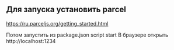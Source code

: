 ## Для запуска установить parcel 
https://ru.parceljs.org/getting_started.html

Потом запустить из package.json script start
В браузере открыть http://localhost:1234

